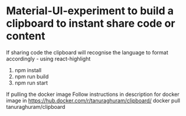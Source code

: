 # Material-UI-experiment to build a clipboard to instant share code or content

If sharing code the clipboard will recognise the language to format accordingly - using react-highlight 

1. npm install
2. npm run build
3. npm run start

If pulling the docker image
 Follow instructions in description for docker image in https://hub.docker.com/r/tanuraghuram/clipboard/
 docker pull tanuraghuram/clipboard
